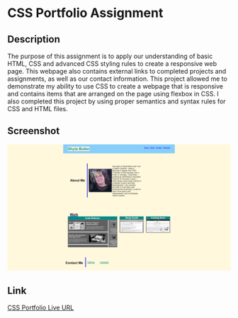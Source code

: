 # CSS Portfolio Assignment

## Description
The purpose of this assignment is to apply our understanding of basic HTML, CSS and advanced CSS styling rules to create a responsive web page. This webpage also contains external links to completed projects and assignments, as well as our contact information. This project allowed me to demonstrate my ability to use CSS to create a webpage that is responsive and contains items that are arranged on the page using flexbox in CSS. I also completed this project by using proper semantics and syntax rules for CSS and HTML files.

## Screenshot
![Screenshot of CSS Portfolio](./Shyla-CSS-Portfolio.png)

## Link
[CSS Portfolio Live URL](https://sailorshy94.github.io/css-portfolio-assignment/)
